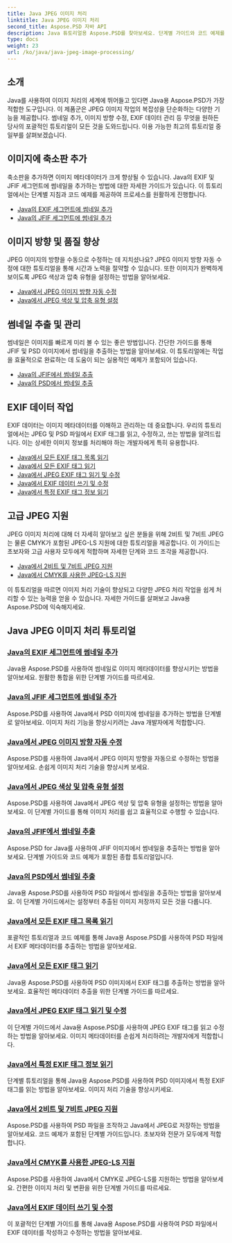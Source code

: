 ```yaml
---
title: Java JPEG 이미지 처리
linktitle: Java JPEG 이미지 처리
second_title: Aspose.PSD 자바 API
description: Java 튜토리얼용 Aspose.PSD를 찾아보세요. 단계별 가이드와 코드 예제를 통해 EXIF, JFIF, JPEG 처리 등을 처리하는 방법을 알아보세요.
type: docs
weight: 23
url: /ko/java/java-jpeg-image-processing/
---
```


## 소개

Java를 사용하여 이미지 처리의 세계에 뛰어들고 있다면 Java용 Aspose.PSD가 가장 적합한 도구입니다. 이 제품군은 JPEG 이미지 작업의 복잡성을 단순화하는 다양한 기능을 제공합니다. 썸네일 추가, 이미지 방향 수정, EXIF 데이터 관리 등 무엇을 원하든 당사의 포괄적인 튜토리얼이 모든 것을 도와드립니다. 이용 가능한 최고의 튜토리얼 중 일부를 살펴보겠습니다.

## 이미지에 축소판 추가

축소판을 추가하면 이미지 메타데이터가 크게 향상될 수 있습니다. Java의 EXIF 및 JFIF 세그먼트에 썸네일을 추가하는 방법에 대한 자세한 가이드가 있습니다. 이 튜토리얼에서는 단계별 지침과 코드 예제를 제공하여 프로세스를 원활하게 진행합니다.

- [Java의 EXIF 세그먼트에 썸네일 추가](./add-thumbnail-to-exif-segment-java/)
- [Java의 JFIF 세그먼트에 썸네일 추가](./add-thumbnail-to-jfif-segment-java/)

## 이미지 방향 및 품질 향상

JPEG 이미지의 방향을 수동으로 수정하는 데 지치셨나요? JPEG 이미지 방향 자동 수정에 대한 튜토리얼을 통해 시간과 노력을 절약할 수 있습니다. 또한 이미지가 완벽하게 보이도록 JPEG 색상과 압축 유형을 설정하는 방법을 알아보세요.

- [Java에서 JPEG 이미지 방향 자동 수정](./auto-correct-jpeg-image-orientation-java/)
- [Java에서 JPEG 색상 및 압축 유형 설정](./set-jpeg-color-compression-type-java/)

## 썸네일 추출 및 관리

썸네일은 이미지를 빠르게 미리 볼 수 있는 좋은 방법입니다. 간단한 가이드를 통해 JFIF 및 PSD 이미지에서 썸네일을 추출하는 방법을 알아보세요. 이 튜토리얼에는 작업을 효율적으로 완료하는 데 도움이 되는 실용적인 예제가 포함되어 있습니다.

- [Java의 JFIF에서 썸네일 추출](./extract-thumbnail-from-jfif-java/)
- [Java의 PSD에서 썸네일 추출](./extract-thumbnail-from-psd-java/)

## EXIF 데이터 작업

EXIF 데이터는 이미지 메타데이터를 이해하고 관리하는 데 중요합니다. 우리의 튜토리얼에서는 JPEG 및 PSD 파일에서 EXIF 태그를 읽고, 수정하고, 쓰는 방법을 알려드립니다. 이는 상세한 이미지 정보를 처리해야 하는 개발자에게 특히 유용합니다.

- [Java에서 모든 EXIF 태그 목록 읽기](./read-all-exif-tag-list-java/)
- [Java에서 모든 EXIF 태그 읽기](./read-all-exif-tags-java/)
- [Java에서 JPEG EXIF 태그 읽기 및 수정](./read-modify-jpeg-exif-tags-java/)
- [Java에서 EXIF 데이터 쓰기 및 수정](./write-modify-exif-data-java/)
- [Java에서 특정 EXIF 태그 정보 읽기](./read-specific-exif-tags-info-java/)

## 고급 JPEG 지원

JPEG 이미지 처리에 대해 더 자세히 알아보고 싶은 분들을 위해 2비트 및 7비트 JPEG는 물론 CMYK가 포함된 JPEG-LS 지원에 대한 튜토리얼을 제공합니다. 이 가이드는 초보자와 고급 사용자 모두에게 적합하며 자세한 단계와 코드 조각을 제공합니다.

- [Java에서 2비트 및 7비트 JPEG 지원](./support-2-7-bits-jpeg-java/)
- [Java에서 CMYK를 사용한 JPEG-LS 지원](./support-jpeg-ls-cmyk-java/)

이 튜토리얼을 따르면 이미지 처리 기술이 향상되고 다양한 JPEG 처리 작업을 쉽게 처리할 수 있는 능력을 얻을 수 있습니다. 자세한 가이드를 살펴보고 Java용 Aspose.PSD에 익숙해지세요.
## Java JPEG 이미지 처리 튜토리얼
### [Java의 EXIF 세그먼트에 썸네일 추가](./add-thumbnail-to-exif-segment-java/)
Java용 Aspose.PSD를 사용하여 썸네일로 이미지 메타데이터를 향상시키는 방법을 알아보세요. 원활한 통합을 위한 단계별 가이드를 따르세요.
### [Java의 JFIF 세그먼트에 썸네일 추가](./add-thumbnail-to-jfif-segment-java/)
Aspose.PSD를 사용하여 Java에서 PSD 이미지에 썸네일을 추가하는 방법을 단계별로 알아보세요. 이미지 처리 기능을 향상시키려는 Java 개발자에게 적합합니다.
### [Java에서 JPEG 이미지 방향 자동 수정](./auto-correct-jpeg-image-orientation-java/)
Aspose.PSD를 사용하여 Java에서 JPEG 이미지 방향을 자동으로 수정하는 방법을 알아보세요. 손쉽게 이미지 처리 기술을 향상시켜 보세요.
### [Java에서 JPEG 색상 및 압축 유형 설정](./set-jpeg-color-compression-type-java/)
Aspose.PSD를 사용하여 Java에서 JPEG 색상 및 압축 유형을 설정하는 방법을 알아보세요. 이 단계별 가이드를 통해 이미지 처리를 쉽고 효율적으로 수행할 수 있습니다.
### [Java의 JFIF에서 썸네일 추출](./extract-thumbnail-from-jfif-java/)
Aspose.PSD for Java를 사용하여 JFIF 이미지에서 썸네일을 추출하는 방법을 알아보세요. 단계별 가이드와 코드 예제가 포함된 종합 튜토리얼입니다.
### [Java의 PSD에서 썸네일 추출](./extract-thumbnail-from-psd-java/)
Java용 Aspose.PSD를 사용하여 PSD 파일에서 썸네일을 추출하는 방법을 알아보세요. 이 단계별 가이드에서는 설정부터 추출된 이미지 저장까지 모든 것을 다룹니다.
### [Java에서 모든 EXIF 태그 목록 읽기](./read-all-exif-tag-list-java/)
포괄적인 튜토리얼과 코드 예제를 통해 Java용 Aspose.PSD를 사용하여 PSD 파일에서 EXIF 메타데이터를 추출하는 방법을 알아보세요.
### [Java에서 모든 EXIF 태그 읽기](./read-all-exif-tags-java/)
Java용 Aspose.PSD를 사용하여 PSD 이미지에서 EXIF 태그를 추출하는 방법을 알아보세요. 효율적인 메타데이터 추출을 위한 단계별 가이드를 따르세요.
### [Java에서 JPEG EXIF 태그 읽기 및 수정](./read-modify-jpeg-exif-tags-java/)
이 단계별 가이드에서 Java용 Aspose.PSD를 사용하여 JPEG EXIF 태그를 읽고 수정하는 방법을 알아보세요. 이미지 메타데이터를 손쉽게 처리하려는 개발자에게 적합합니다.
### [Java에서 특정 EXIF 태그 정보 읽기](./read-specific-exif-tags-info-java/)
단계별 튜토리얼을 통해 Java용 Aspose.PSD를 사용하여 PSD 이미지에서 특정 EXIF 태그를 읽는 방법을 알아보세요. 이미지 처리 기술을 향상시키세요.
### [Java에서 2비트 및 7비트 JPEG 지원](./support-2-7-bits-jpeg-java/)
Aspose.PSD를 사용하여 PSD 파일을 조작하고 Java에서 JPEG로 저장하는 방법을 알아보세요. 코드 예제가 포함된 단계별 가이드입니다. 초보자와 전문가 모두에게 적합합니다.
### [Java에서 CMYK를 사용한 JPEG-LS 지원](./support-jpeg-ls-cmyk-java/)
Aspose.PSD를 사용하여 Java에서 CMYK로 JPEG-LS를 지원하는 방법을 알아보세요. 간편한 이미지 처리 및 변환을 위한 단계별 가이드를 따르세요.
### [Java에서 EXIF 데이터 쓰기 및 수정](./write-modify-exif-data-java/)
이 포괄적인 단계별 가이드를 통해 Java용 Aspose.PSD를 사용하여 PSD 파일에서 EXIF 데이터를 작성하고 수정하는 방법을 알아보세요.